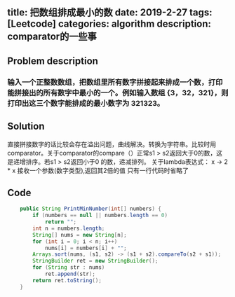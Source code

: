 title: 把数组排成最小的数
date: 2019-2-27
tags: [Leetcode]
categories: algorithm
description: comparator的一些事
---
## Problem description
  ### 输入一个正整数数组，把数组里所有数字拼接起来排成一个数，打印能拼接出的所有数字中最小的一个。例如输入数组 {3，32，321}，则打印出这三个数字能排成的最小数字为 321323。
## Solution
直接拼接数字的话比较会存在溢出问题，曲线解决。转换为字符串。比较时用comparator。关于comparator的compare（）正常s1 > s2返回大于0的数，这是递增排序。若s1 > s2返回小于0 的数，递减排列。
关于lambda表达式： x -> 2 * x  接收一个参数(数字类型),返回其2倍的值  只有一行代码时省略了

## Code
```java
    public String PrintMinNumber(int[] numbers) {
        if (numbers == null || numbers.length == 0)
            return "";
        int n = numbers.length;
        String[] nums = new String[n];
        for (int i = 0; i < n; i++)
            nums[i] = numbers[i] + "";
        Arrays.sort(nums, (s1, s2) -> (s1 + s2).compareTo(s2 + s1));
        StringBuilder ret = new StringBuilder();
        for (String str : nums)
            ret.append(str);
        return ret.toString();
    }
```